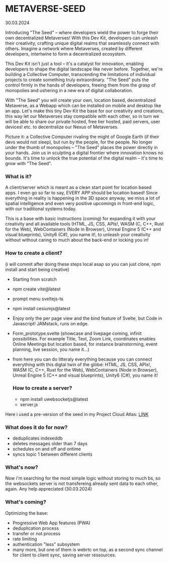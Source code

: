 # METAVERSE-SEED

30.03.2024

Introducing "The Seed" – where developers wield the power to forge their own decentralized Metaverses! With this Dev Kit, developers can unleash their creativity, crafting unique digital realms that seamlessly connect with others. Imagine a network where Metaverses, created by different developers, intertwine to form a decentralized ecosystem.

This Dev Kit isn't just a tool – it's a catalyst for innovation, enabling developers to shape the digital landscape like never before. Together, we're building a Collective Computer, transcending the limitations of individual projects to create something truly extraordinary. "The Seed" puts the control firmly in the hands of developers, freeing them from the grasp of monopolies and ushering in a new era of digital collaboration.

With "The Seed" you will create your own, location based, decentralized Metaverse, as a Webapp which can be installed on mobile and desktop like an app. 
Let's make this tiny Dev Kit the base for our creativity and creations, this way let our Metaverses stay compatible with each other, so in turn we will be able to share our private hosted, free tier hosted, paid servers, user devices! etc. to decentralize our Nexus of Metaverses.

Picture it: a Collective Computer rivaling the might of Google Earth (if their devs would not sleep), but run by the people, for the people. No longer under the thumb of monopolies – "The Seed" places the power directly in your hands. Join us in sculpting a digital frontier where innovation knows no bounds. It's time to unlock the true potential of the digital realm – it's time to grow with "The Seed".

### What is it?

A client/server which is meant as a clean start point for location based apps. I even go so far to say, EVERY APP should be location based! Since everything in reality is happening in the 3D space anyway, we miss a lot of spatial intelligence and even very positive upcomings in front-end logic, with our traditional systems today.

This is a base with basic instructions (coming) for expanding it with your creativity and all available tools (HTML, JS, CSS, APIs!,  WASM (C, C++, Rust for the Web), WebContainers (Node in Browser), Unreal Engine 5 (C++ and visual blueprints), Unity6 (C#), you name it!, to unleash your creativity without without caring to much about the back-end or locking you in!

### How to create a client?
(i will commit after doing these steps local asap so you can just clone, npm install and start being creative)

- Starting from scratch
- npm create vite@latest
- prompt menu sveltejs-ts
- npm install cesiumjs@latest
- Enjoy only the per page view and the bind feature of Svelte, but Code in Javascript! JAMstack, runs on edge.
- Form_prototype.svelte (showcase and livepage coming, infinit possibilities. For example Title, Text, Zoom Link, coordinates enables Online Meetings but location based, for instance brainstorming, event planning, live session, you name it...)
- from here you can do litteraly everything because you can connect everything with this digtal twin of the globe:
HTML, JS, CSS, APIs!,  WASM (C, C++, Rust for the Web), WebContainers (Node in Browser), Unreal Engine 5 (C++ and visual blueprints), Unity6 (C#), you name it!


  ### How to create a server?
  - npm install uwebsocketjs@latest
  - server.js
 
Here i used a pre-version of the seed in my Project Cloud Atlas: [LINK](https://cloudatlas.com)


### What does it do for now?

- deduplicates indexeddb
- deletes messages older than 7 days
- schedules on and off and ontime
- syncs topic 1 between different clients

### What's now?
Now i'm searching for the most simple logic without storing to much bs, so the websockets server is not transfereing already sent data to each other, again.
Any help appreciated (30.03.2024)

### What's coming?
Optimizing the base:
- Progressive Web App features (PWA)
- deduplication process
- transfer or not process
- rate limiting
- authentication "less" subsystem
- many more, but one of them is webrtc on top, as a second sync channel for client to client sync, saving server ressources.
